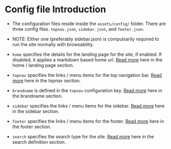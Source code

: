 # Config file Introduction


* The configuration files reside inside the `assets/config/` folder. There are three config files. `topnav.json`, `sidebar.json`, and `footer.json`.


* NOTE: Either one (preferably sidebar.json) is compulsarily required to run the site normally with browsability.


* `home` specifies the details for the landing page for the site, if enabled. If disabled, it applies a markdown based home url. [Read more](#/landing) here in the home / landing page section.


* `topnav` specifies the links / menu items for the top navigation bar. [Read more](#/topnav) here in the topnav section.


* `brandname` is defined in the `topnav` configuration key.  [Read more](#/brandname) here in the brandname section.


* `sidebar` specifies the links / menu items for the sidebar. [Read more](#/sidebar) here in the sidebar section.


* `footer` specifies the links / menu items for the footer. [Read more](#/footer) here in the footer section.


* `search` specifies the search type for the site. [Read more](#/searchdef) here in the search definition section.

